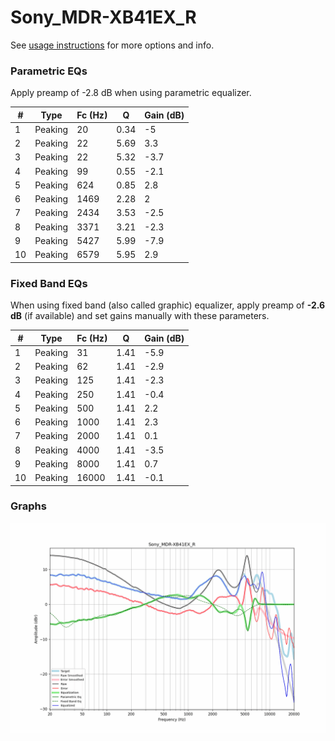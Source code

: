 # Sony_MDR-XB41EX_R
See [usage instructions](https://github.com/jaakkopasanen/AutoEq#usage) for more options and info.

### Parametric EQs
Apply preamp of -2.8 dB when using parametric equalizer.

|   # | Type    |   Fc (Hz) |    Q |   Gain (dB) |
|-----|---------|-----------|------|-------------|
|   1 | Peaking |        20 | 0.34 |        -5   |
|   2 | Peaking |        22 | 5.69 |         3.3 |
|   3 | Peaking |        22 | 5.32 |        -3.7 |
|   4 | Peaking |        99 | 0.55 |        -2.1 |
|   5 | Peaking |       624 | 0.85 |         2.8 |
|   6 | Peaking |      1469 | 2.28 |         2   |
|   7 | Peaking |      2434 | 3.53 |        -2.5 |
|   8 | Peaking |      3371 | 3.21 |        -2.3 |
|   9 | Peaking |      5427 | 5.99 |        -7.9 |
|  10 | Peaking |      6579 | 5.95 |         2.9 |

### Fixed Band EQs
When using fixed band (also called graphic) equalizer, apply preamp of **-2.6 dB** (if available) and set gains manually with these parameters.

|   # | Type    |   Fc (Hz) |    Q |   Gain (dB) |
|-----|---------|-----------|------|-------------|
|   1 | Peaking |        31 | 1.41 |        -5.9 |
|   2 | Peaking |        62 | 1.41 |        -2.9 |
|   3 | Peaking |       125 | 1.41 |        -2.3 |
|   4 | Peaking |       250 | 1.41 |        -0.4 |
|   5 | Peaking |       500 | 1.41 |         2.2 |
|   6 | Peaking |      1000 | 1.41 |         2.3 |
|   7 | Peaking |      2000 | 1.41 |         0.1 |
|   8 | Peaking |      4000 | 1.41 |        -3.5 |
|   9 | Peaking |      8000 | 1.41 |         0.7 |
|  10 | Peaking |     16000 | 1.41 |        -0.1 |

### Graphs
![](./Sony_MDR-XB41EX_R.png)
